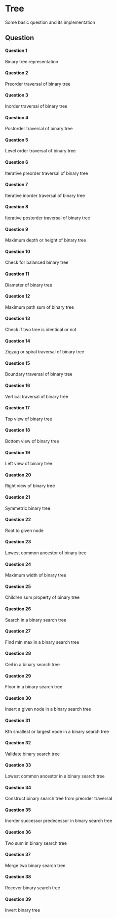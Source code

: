 
# Tree 

Some basic  question and its implementation



## Question

#### Question 1

Binary tree representation

#### Question 2

Preorder traversal of binary tree

#### Question 3

Inorder traversal of binary tree

#### Question 4

Postorder traversal of binary tree

#### Question 5

Level order traversal of binary tree

#### Question 6

Iterative preorder traversal of binary tree

#### Question 7

Iterative inorder traversal of binary tree

#### Question 8

Iterative postorder traversal of binary tree

#### Question 9

Maximum depth or height of binary tree

#### Question 10

Check for balanced binary tree

#### Question 11

Diameter of  binary tree

#### Question 12

Maximum path sum of binary tree

#### Question 13

Check if two tree is identical or not

#### Question 14

Zigzag or spiral traversal of binary tree

#### Question 15

Boundary traversal of binary tree

#### Question 16

Vertical traversal of binary tree

#### Question 17

Top view of binary tree

#### Question 18

Bottom view of binary tree

#### Question 19

Left view of binary tree

#### Question 20

Right view of binary tree

#### Question 21

Symmetric binary tree

#### Question 22

Root to given node

#### Question 23

Lowest common ancestor of binary tree

#### Question 24

Maximum width of binary tree

#### Question 25

Children sum property of binary tree

#### Question 26

Search in a binary search tree

#### Question 27

Find min max in a binary search tree

#### Question 28

Ceil in a binary search tree

#### Question 29

Floor in a binary search tree

#### Question 30

Insert a given node in a binary search tree

#### Question 31

Kth smallest or largest node in a binary search tree

#### Question 32

Validate binary search tree

#### Question 33

Lowest common ancestor in a binary search tree

#### Question 34

Construct binary search tree from preorder traversal

#### Question 35

Inorder successor predecessor in binary search tree

#### Question 36

Two sum in binary search tree

#### Question 37

Merge two binary search tree

#### Question 38

Recover binary search tree

#### Question 39

Invert binary tree